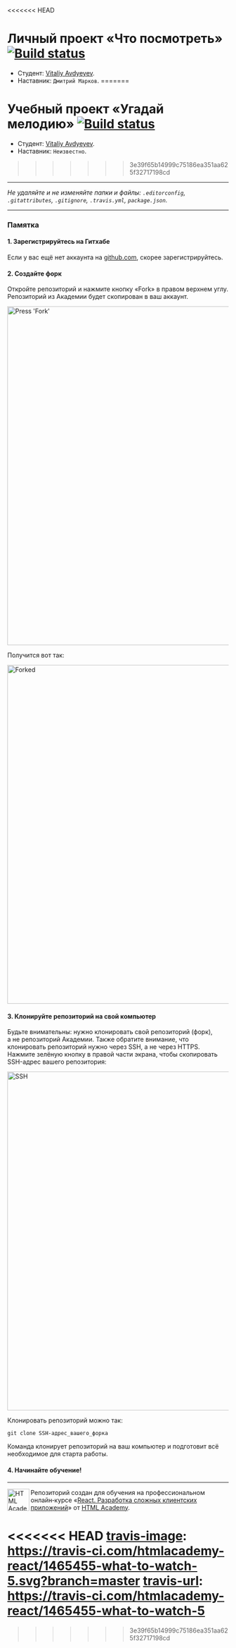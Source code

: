 <<<<<<< HEAD
# Личный проект «Что посмотреть» [![Build status][travis-image]][travis-url]

* Студент: [Vitaliy Avdyeyev](https://up.htmlacademy.ru/react/5/user/1465455).
* Наставник: `Дмитрий Марков`.
=======
# Учебный проект «Угадай мелодию» [![Build status][travis-image]][travis-url]

* Студент: [Vitaliy Avdyeyev](https://up.htmlacademy.ru/react/5/user/1465455).
* Наставник: `Неизвестно`.
>>>>>>> 3e39f65b14999c75186ea351aa625f32717198cd

---

_Не удаляйте и не изменяйте папки и файлы:_
_`.editorconfig`, `.gitattributes`, `.gitignore`, `.travis.yml`, `package.json`._

---

### Памятка

#### 1. Зарегистрируйтесь на Гитхабе

Если у вас ещё нет аккаунта на [github.com](https://github.com/join), скорее зарегистрируйтесь.

#### 2. Создайте форк

Откройте репозиторий и нажмите кнопку «Fork» в правом верхнем углу. Репозиторий из Академии будет скопирован в ваш аккаунт.

<img width="769" alt="Press 'Fork'" src="https://cloud.githubusercontent.com/assets/259739/20264045/a1ddbf40-aa7a-11e6-9a1a-724a1c0123c8.png">

Получится вот так:

<img width="769" alt="Forked" src="https://cloud.githubusercontent.com/assets/259739/20264122/f63219a6-aa7a-11e6-945a-89818fc7c014.png">

#### 3. Клонируйте репозиторий на свой компьютер

Будьте внимательны: нужно клонировать свой репозиторий (форк), а не репозиторий Академии. Также обратите внимание, что клонировать репозиторий нужно через SSH, а не через HTTPS. Нажмите зелёную кнопку в правой части экрана, чтобы скопировать SSH-адрес вашего репозитория:

<img width="769" alt="SSH" src="https://cloud.githubusercontent.com/assets/259739/20264180/42704126-aa7b-11e6-9ab4-73372b812a53.png">

Клонировать репозиторий можно так:

```
git clone SSH-адрес_вашего_форка
```

Команда клонирует репозиторий на ваш компьютер и подготовит всё необходимое для старта работы.

#### 4. Начинайте обучение!

---

<a href="https://htmlacademy.ru/intensive/react"><img align="left" width="50" height="50" title="HTML Academy" src="https://up.htmlacademy.ru/static/img/intensive/react/logo-for-github.png"></a>

Репозиторий создан для обучения на профессиональном онлайн‑курсе «[React. Разработка сложных клиентских приложений](https://htmlacademy.ru/intensive/react)» от [HTML Academy](https://htmlacademy.ru).

<<<<<<< HEAD
[travis-image]: https://travis-ci.com/htmlacademy-react/1465455-what-to-watch-5.svg?branch=master
[travis-url]: https://travis-ci.com/htmlacademy-react/1465455-what-to-watch-5
=======
[travis-image]: https://travis-ci.com/htmlacademy-react/1465455-guess-melody-5.svg?branch=master
[travis-url]: https://travis-ci.com/htmlacademy-react/1465455-guess-melody-5
>>>>>>> 3e39f65b14999c75186ea351aa625f32717198cd
